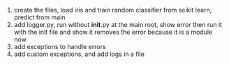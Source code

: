 1. create the files, load iris and train random classifier from scikit learn, predict from main
2. add logger.py, run without __init__.py at the main root, show error then run it with the init file and show it removes the error because it is a module now
3. add exceptions to handle errors
4. add custom exceptions, and add logs in a file
